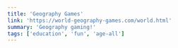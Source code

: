 ```yaml
---
title: 'Geography Games'
link: 'https://world-geography-games.com/world.html'
summary: 'Geography gaming!'
tags: ['education', 'fun', 'age-all']
---
```

